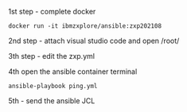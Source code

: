 <p>1st step - complete docker</p>
<code>docker run -it ibmzxplore/ansible:zxp202108</code>
<p>2nd step - attach visual studio code and open /root/</p>
<p>3th step - edit the zxp.yml</p>
<p>4th open the ansible container terminal</p>
<code>ansible-playbook ping.yml</code>
<p>5th - send the ansible JCL</p>